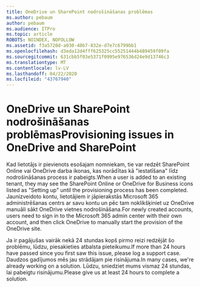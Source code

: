 ```yaml
---
title: OneDrive un SharePoint nodrošināšanas problēmas
ms.author: pebaum
author: pebaum
ms.audience: ITPro
ms.topic: article
ROBOTS: NOINDEX, NOFOLLOW
ms.assetid: f3a5720d-a030-40b7-832e-d7e7c6799bb1
ms.openlocfilehash: d3eda12d4fff625325cc55251444b489459f09fa
ms.sourcegitcommit: 631cbb5f03e5371f0995e976536d24e9d13746c3
ms.translationtype: MT
ms.contentlocale: lv-LV
ms.lasthandoff: 04/22/2020
ms.locfileid: "43767940"
---
```

# <a name="provisioning-issues-in-onedrive-and-sharepoint"></a><span data-ttu-id="89662-102">OneDrive un SharePoint nodrošināšanas problēmas</span><span class="sxs-lookup"><span data-stu-id="89662-102">Provisioning issues in OneDrive and SharePoint</span></span>

<span data-ttu-id="89662-103">Kad lietotājs ir pievienots esošajam nomniekam, tie var redzēt SharePoint Online vai OneDrive darba ikonas, kas norādītas kā "iestatīšana" līdz nodrošināšanas process ir pabeigts.</span><span class="sxs-lookup"><span data-stu-id="89662-103">When a user is added to an existing tenant, they may see the SharePoint Online or OneDrive for Business icons listed as "Setting up" until the provisioning process has been completed.</span></span> <span data-ttu-id="89662-104">Jaunizveidoto kontu, lietotājiem ir jāpierakstās Microsoft 365 administrēšanas centrs ar savu kontu un pēc tam noklikšķiniet uz OneDrive manuāli sākt OneDrive vietnes nodrošināšana.</span><span class="sxs-lookup"><span data-stu-id="89662-104">For newly created accounts, users need to sign in to the Microsoft 365 admin center with their own account, and then click OneDrive to manually start the provision of the OneDrive site.</span></span>
  
<span data-ttu-id="89662-105">Ja ir pagājušas vairāk nekā 24 stundas kopš pirmo reizi redzējāt šo problēmu, lūdzu, piesakieties atbalsta pieteikumu.</span><span class="sxs-lookup"><span data-stu-id="89662-105">If more than 24 hours have passed since you first saw this issue, please log a support case.</span></span> <span data-ttu-id="89662-106">Daudzos gadījumos mēs jau strādājam pie risinājuma.</span><span class="sxs-lookup"><span data-stu-id="89662-106">In many cases, we're already working on a solution.</span></span> <span data-ttu-id="89662-107">Lūdzu, sniedziet mums vismaz 24 stundas, lai pabeigtu risinājumu.</span><span class="sxs-lookup"><span data-stu-id="89662-107">Please give us at least 24 hours to complete a solution.</span></span>
  